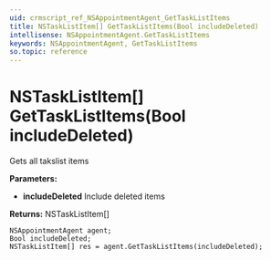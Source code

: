 ```yaml
---
uid: crmscript_ref_NSAppointmentAgent_GetTaskListItems
title: NSTaskListItem[] GetTaskListItems(Bool includeDeleted)
intellisense: NSAppointmentAgent.GetTaskListItems
keywords: NSAppointmentAgent, GetTaskListItems
so.topic: reference
---
```


# NSTaskListItem[] GetTaskListItems(Bool includeDeleted)

Gets all takslist items

**Parameters:**
 - **includeDeleted** Include deleted items

**Returns:** NSTaskListItem[]

```crmscript
NSAppointmentAgent agent;
Bool includeDeleted;
NSTaskListItem[] res = agent.GetTaskListItems(includeDeleted);
```

